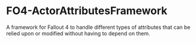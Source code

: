 # FO4-ActorAttributesFramework
A framework for Fallout 4 to handle different types of attributes that can be relied upon or modified without having to depend on them.
